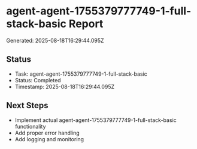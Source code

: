 # agent-agent-1755379777749-1-full-stack-basic Report

Generated: 2025-08-18T16:29:44.095Z

## Status
- Task: agent-agent-1755379777749-1-full-stack-basic
- Status: Completed
- Timestamp: 2025-08-18T16:29:44.095Z

## Next Steps
- Implement actual agent-agent-1755379777749-1-full-stack-basic functionality
- Add proper error handling
- Add logging and monitoring
